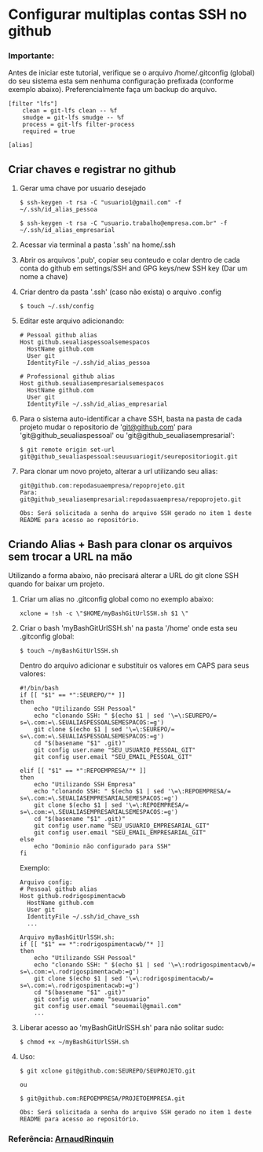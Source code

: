 # Configurar multiplas contas SSH no github

### Importante:

Antes de iniciar este tutorial, verifique se o arquivo /home/.gitconfig (global) do seu sistema esta sem nenhuma configuração prefixada (conforme exemplo abaixo). Preferencialmente faça um backup do arquivo.

```
[filter "lfs"]
	clean = git-lfs clean -- %f
	smudge = git-lfs smudge -- %f
	process = git-lfs filter-process
	required = true
	
[alias]

```

## Criar chaves e registrar no github

1. Gerar uma chave por usuario desejado

	```$ ssh-keygen -t rsa -C "usuario1@gmail.com" -f ~/.ssh/id_alias_pessoa```

	```$ ssh-keygen -t rsa -C "usuario.trabalho@empresa.com.br" -f ~/.ssh/id_alias_empresarial```

2. Acessar via terminal a pasta '.ssh' na home/.ssh

3. Abrir os arquivos '.pub', copiar seu conteudo e colar dentro de cada conta do github em settings/SSH and GPG keys/new SSH key (Dar um nome a chave)

4. Criar dentro da pasta '.ssh' (caso não exista) o arquivo .config

	```$ touch ~/.ssh/config```

5. Editar este arquivo adicionando:

	```
	# Pessoal github alias
	Host github.seualiaspessoalsemespacos
	  HostName github.com
	  User git
	  IdentityFile ~/.ssh/id_alias_pessoa

	# Professional github alias
	Host github.seualiasempresarialsemespacos
	  HostName github.com
	  User git
	  IdentityFile ~/.ssh/id_alias_empresarial
	```
  
6. Para o sistema auto-identificar a chave SSH, basta na pasta de cada projeto mudar o repositorio de 'git@github.com' para 'git@github_seualiaspessoal' ou 'git@github_seualiasempresarial': 

	```$ git remote origin set-url git@github_seualiaspessoal:seuusuariogit/seurepositoriogit.git```

7. Para clonar um novo projeto, alterar a url utilizando seu alias:

	```
	git@github.com:repodasuaempresa/repoprojeto.git
	Para:
	git@github_seualiasempresarial:repodasuaempresa/repoprojeto.git

	Obs: Será solicitada a senha do arquivo SSH gerado no item 1 deste README para acesso ao repositório.
	```

## Criando Alias + Bash para clonar os arquivos sem trocar a URL na mão

Utilizando a forma abaixo, não precisará alterar a URL do git clone SSH quando for baixar um projeto.


1. Criar um alias no .gitconfig global como no exemplo abaixo:

	```
	xclone = !sh -c \"$HOME/myBashGitUrlSSH.sh $1 \" 
	```

2. Criar o bash 'myBashGitUrlSSH.sh' na pasta '/home' onde esta seu .gitconfig global:

	```$ touch ~/myBashGitUrlSSH.sh```
	
	Dentro do arquivo adicionar e substituir os valores em CAPS para seus valores:
	```
	#!/bin/bash
	if [[ "$1" == *":SEUREPO/"* ]]
	then
		echo "Utilizando SSH Pessoal"
		echo "clonando SSH: " $(echo $1 | sed '\=\:SEUREPO/= s=\.com:=\.SEUALIASPESSOALSEMESPACOS:=g')
		git clone $(echo $1 | sed '\=\:SEUREPO/= s=\.com:=\.SEUALIASPESSOALSEMESPACOS:=g')
		cd "$(basename "$1" .git)"
		git config user.name "SEU_USUARIO_PESSOAL_GIT"
		git config user.email "SEU_EMAIL_PESSOAL_GIT"

	elif [[ "$1" == *":REPOEMPRESA/"* ]] 
	then
		echo "Utilizando SSH Empresa"
		echo "clonando SSH: " $(echo $1 | sed '\=\:REPOEMPRESA/= s=\.com:=\.SEUALIASEMPRESARIALSEMESPACOS:=g')
		git clone $(echo $1 | sed '\=\:REPOEMPRESA/= s=\.com:=\.SEUALIASEMPRESARIALSEMESPACOS:=g')
		cd "$(basename "$1" .git)"
		git config user.name "SEU_USUARIO_EMPRESARIAL_GIT"
		git config user.email "SEU_EMAIL_EMPRESARIAL_GIT"
	else
		echo "Dominio não configurado para SSH"
	fi
	```
	Exemplo:
	
	```
	Arquivo config:
	# Pessoal github alias
	Host github.rodrigospimentacwb
	  HostName github.com
	  User git
	  IdentityFile ~/.ssh/id_chave_ssh
	  ...
	```
	```
	Arquivo myBashGitUrlSSH.sh:
	if [[ "$1" == *":rodrigospimentacwb/"* ]]
	then
		echo "Utilizando SSH Pessoal"
		echo "clonando SSH: " $(echo $1 | sed '\=\:rodrigospimentacwb/= s=\.com:=\.rodrigospimentacwb:=g')
		git clone $(echo $1 | sed '\=\:rodrigospimentacwb/= s=\.com:=\.rodrigospimentacwb:=g')
		cd "$(basename "$1" .git)"
		git config user.name "seuusuario"
		git config user.email "seuemail@gmail.com"
		...
	```

3. Liberar acesso ao 'myBashGitUrlSSH.sh' para não solitar sudo:

	```
	$ chmod +x ~/myBashGitUrlSSH.sh
	```

4. Uso:

	```
	$ git xclone git@github.com:SEUREPO/SEUPROJETO.git

	ou

	$ git@github.com:REPOEMPRESA/PROJETOEMPRESA.git

	Obs: Será solicitada a senha do arquivo SSH gerado no item 1 deste README para acesso ao repositório.
	```

### Referência: [ArnaudRinquin](https://github.com/ArnaudRinquin/blog/blob/master/2014-03-11-one-command-github-account-switch.md)


